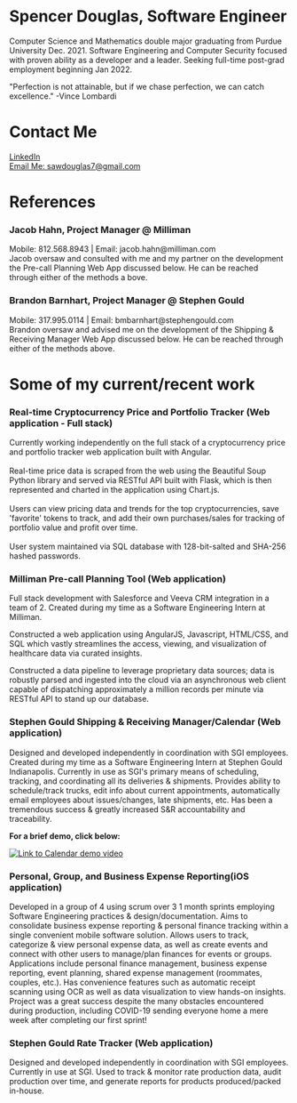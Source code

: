 # Spencer Douglas, Software Engineer

Computer Science and Mathematics double major graduating from Purdue University Dec. 2021.
Software Engineering and Computer Security focused with proven ability as a developer and a leader.
Seeking full-time post-grad employment beginning Jan 2022.

"Perfection is not attainable, but if we chase perfection, we can catch excellence." -Vince Lombardi 

# Contact Me
  <a href = "https://www.linkedin.com/in/sawdouglas/">LinkedIn</a>
  <br>
  <a href = "mailto:sawdouglas7@gmail.com">Email Me: sawdouglas7@gmail.com</a>

# References
  <h3>Jacob Hahn, Project Manager @ Milliman </h3>
  Mobile: 812.568.8943 | Email: jacob.hahn@milliman.com
  <br>
  Jacob oversaw and consulted with me and my partner on the development the Pre-call Planning Web App discussed below. He can be reached through either of the methods a  bove.
  <h3>Brandon Barnhart, Project Manager @ Stephen Gould </h3>
  Mobile: 317.995.0114 | Email: bmbarnhart@stephengould.com
  <br>
  Brandon oversaw and advised me on the development of the Shipping & Receiving Manager Web App discussed below. He can be reached through either of the methods above.

# Some of my current/recent work

### Real-time Cryptocurrency Price and Portfolio Tracker (Web application - Full stack)
  Currently working independently on the full stack of a cryptocurrency price and portfolio tracker web application built with Angular. 
  <br><br>
  Real-time price data is scraped from the web using the Beautiful Soup Python library and served via RESTful API built with Flask, which is then represented and charted in the application using Chart.js.
  <br><br>
  Users can view pricing data and trends for the top cryptocurrencies, save 'favorite' tokens to track, and add their own purchases/sales for tracking of   portfolio value and profit over time.
  <br><br>
  User system maintained via SQL database with 128-bit-salted and SHA-256 hashed passwords.

### Milliman Pre-call Planning Tool (Web application)
  Full stack development with Salesforce and Veeva CRM integration in a team of 2. Created during my time as a Software Engineering Intern at Milliman.

  Constructed a web application using AngularJS, Javascript, HTML/CSS, and SQL which vastly streamlines the access, viewing, and visualization of healthcare data via   curated insights.

  Constructed a data pipeline to leverage proprietary data sources; data is robustly parsed and ingested into the cloud via an asynchronous web client capable of       dispatching approximately a million records per minute via RESTful API to stand up our database.

### Stephen Gould Shipping & Receiving Manager/Calendar (Web application)
  Designed and developed independently in coordination with SGI employees. Created during my time as a Software Engineering Intern at Stephen Gould
  Indianapolis. Currently in use as SGI's primary means of scheduling, tracking, and coordinating all its deliveries & 
  shipments. Provides ability to schedule/track trucks, edit info about current appointments, automatically email employees
  about issues/changes, late shipments, etc. Has been a tremendous success & greatly increased S&R accountability and traceability.
  
  <b>For a brief demo, click below:</b>
  <br>
<!--
<img src = "https://i.ibb.co/1ZKKXRX/Screen-Shot-2020-11-08-at-9-50-32-PM.png" style= "height: 20vh;">
-->
[![Link to Calendar demo video](https://img.youtube.com/vi/JgYEQMiKT60/0.jpg)](https://www.youtube.com/watch?v=JgYEQMiKT60)

### Personal, Group, and Business Expense Reporting(iOS application)

  Developed in a group of 4 using scrum over 3 1 month sprints employing Software Engineering practices & design/documentation. Aims to consolidate business expense reporting
  & personal finance tracking within a single convenient mobile software solution. Allows users to track, categorize & view personal expense data, as well as create
  events and connect with other users to manage/plan finances for events or groups. Applications include personal finance management, business expense reporting, event planning,
  shared expense management (roommates, couples, etc.). Has convenience features such as automatic receipt scanning using OCR as well as data visualization to view hands-on insights. Project was a great success despite the many obstacles encountered during production, including
  COVID-19 sending everyone home a mere week after completing our first sprint!
 
  
### Stephen Gould Rate Tracker (Web application)

  Designed and developed independently in coordination with SGI employees. Currently in use at SGI. Used to track & monitor rate
  production data, audit production over time, and generate reports for products produced/packed in-house.
  
